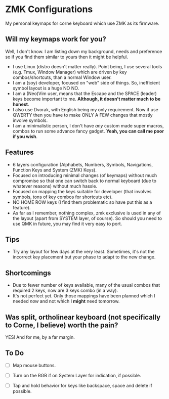 # ZMK Configurations
My personal keymaps for corne keyboard which use ZMK as its firmware.


## Will my keymaps work for you?
Well, I don't know. I am listing down my background, needs and preference so if you find them similar to yours then it might be helpful.

- I use Linux (distro doesn't matter really). Point being, I use several tools (e.g. Tmux, Window Manager) which are driven by key combos/shortcuts, than a normal Window user.
- I am a (soy) developer, focused on "web" side of things. So, inefficient symbol layout is a huge NO NO.
- I am a (Neo)Vim user, means that the Escape and the SPACE (leader) keys become important to me. __Although, it doesn't matter much to be honest__.
- I also use Dvorak, with English being my only requirement. Now if use QWERTY then you have to make ONLY A FEW changes that mostly involve symbols.
- I am a minimalistic person, I don't have _any_ custom made super macros, combos to run some advance fancy gadget. __Yeah, you can call me poor if you wish__.


## Features
- 6 layers configuration (Alphabets, Numbers, Symbols, Navigations, Function Keys and System (ZMK) Keys).
- Focused on introducing minimal changes (of keymaps) without much compromise so that one can switch back to normal keyboard (due to whatever reasons) without much hassle.
- Focused on mapping the keys suitable for developer (that involves symbols, tons of key combos for shortcuts etc).
- NO HOME ROW keys (I find them problematic so have put this as a feature).
- As far as I remember, nothing complex, zmk exclusive is used in any of the layout (apart from SYSTEM layer, of course). So should you need to use QMK in future, you may find it very easy to port.  


## Tips
- Try any layout for few days at the very least. Sometimes, it's not the incorrect key placement but your phase to adapt to the new change.


## Shortcomings
- Due to fewer number of keys available, many of the usual combos that required 2 keys, now are 3 keys combo (in a way).
- It's not perfect yet. Only those mappings have been planned which I needed *now* and not which I __might__ need tomorrow. 


## Was split, ortholinear keyboard (not specifically to Corne, I believe) worth the pain?
YES! And for me, by a far margin.


## To Do
- [ ] Map mouse buttons.
- [ ] Turn on the RGB if on System Layer for indication, if possible.
- [ ] Tap and hold behavior for keys like backspace, space and delete if possible.

